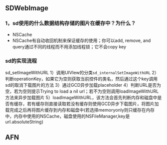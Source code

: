 ## SDWebImage

### 1，sd使用的什么数据结构存储的图片在缓存中？为什么？
* NSCache
* NSCache有自动收回机制来保证缓存的使用；你可以add, remove, and query通过不同的线程而不用添加线程锁；它不会copy key

### sd的实现流程
sd_setImageWithURL
1）调用UIVIew的分类`sd_internalSetImageWithURL`
2）判断operationKey，如果它为空则获取当前控件的类名，然后通过这个key调用sd的取消下载图片的方法
3）通过GCD异步加载placeholder
4）判断URL是否为空，若为空则提示Trying to load a nil url；若不为空则调用loadImageWithURL方法来异步加载图片
5）loadImageWithURL，该方法会首先判断内存和磁盘中是否有缓存，若有缓存则直接读取若没有缓存则使用GCD异步下载图片，将图片加载完成之后再将图片缓存到内存和磁盘中(若选择memoryonly则只缓存在内存中，内存中使用的NSCache，磁盘使用的NSFileManager,key是url.absoluteString)

## AFN